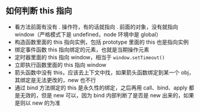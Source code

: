 ## 如何判断 this 指向

- 看方法前面有没有 . 操作符，有的话就指向 . 前面的对象，没有就指向 window（严格模式下是 undefined，node 环境中是 global）
- 构造函数里面的 this 指向实例，包括 prototype 里面的 this 也是指向实例
- 绑定事件函数 this 指向绑定的元素，也就是当期操作元素
- 定时器里面的 this 指向 window，相当于 `window.setTimeout()`
- 立即执行函数里面的 this 指向 window
- 箭头函数中没有 this，应该去上下文中找，如果箭头函数绑定到某一个 obj，其绑定是无法更改的，new 也不行
- 通过 bind 方法绑定的 this 是永久性的绑定，之后再用 call、bind、apply 都是无效的，但是 new 可以，因为 bind 内部判断了是否是 new 出来的，如果是则以 new 的为准
